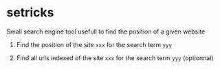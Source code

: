 # setricks
Small search engine tool usefull to find the position of a given website

1. Find the position of the site `xxx` for the search term `yyy`

2. Find all urls indexed of the site `xxx` for the search term `yyy` (optionnal)
